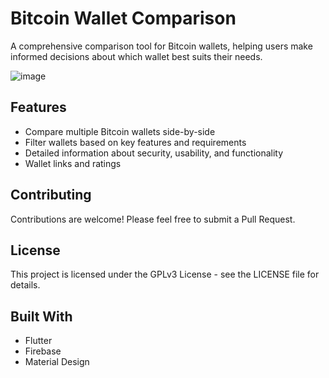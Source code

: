 # Bitcoin Wallet Comparison

A comprehensive comparison tool for Bitcoin wallets, helping users make informed decisions about which wallet best suits their needs.

![image](https://github.com/user-attachments/assets/2b42c628-0b53-4bdb-ae94-1828307e7022)

## Features

- Compare multiple Bitcoin wallets side-by-side
- Filter wallets based on key features and requirements
- Detailed information about security, usability, and functionality
- Wallet links and ratings

## Contributing

Contributions are welcome! Please feel free to submit a Pull Request.

## License

This project is licensed under the GPLv3 License - see the LICENSE file for details.

## Built With

- Flutter
- Firebase
- Material Design
